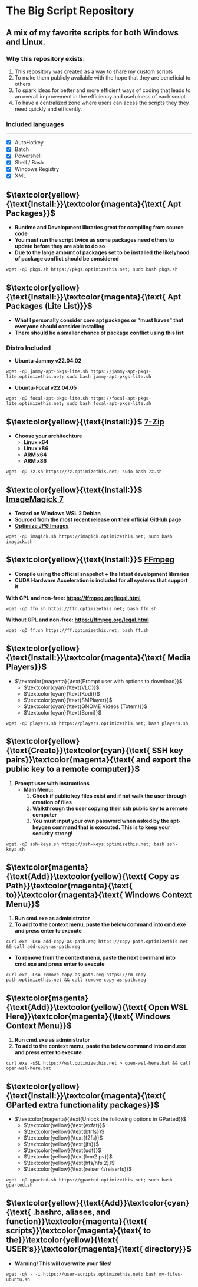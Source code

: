 # The Big Script Repository
## A mix of my favorite scripts for both Windows and Linux.

### Why this repository exists:
1. This repository was created as a way to share my custom scripts
2. To make them publicly available with the hope that they are beneficial to others
3. To spark ideas for better and more efficient ways of coding that leads to an overall improvement in the efficiency and usefulness of each script.
4. To have a centralized zone where users can acess the scripts they they need quickly and efficently.

### Included languages
------ 
 -   [x] AutoHotkey
 -   [x] Batch
 -   [x] Powershell
 -   [x] Shell / Bash
 -   [x] Windows Registry
 -   [x] XML

## $\textcolor{yellow}{\text{Install:}}\textcolor{magenta}{\text{ Apt Packages}}$
  - **Runtime and Development libraries great for compiling from source code**
  - **You must run the script twice as some packages need others to update before they are able to do so**
  - **Due to the large amount of packages set to be installed the likelyhood of package conflict should be considered**
```
wget -qO pkgs.sh https://pkgs.optimizethis.net; sudo bash pkgs.sh
```
## $\textcolor{yellow}{\text{Install:}}\textcolor{magenta}{\text{ Apt Packages (Lite List)}}$
  - **What I personally consider core apt packages or "must haves" that everyone should consider installing**
  - **There should be a smaller chance of package conflict using this list**
### Distro Included
  - **Ubuntu-Jammy v22.04.02**
```
wget -qO jammy-apt-pkgs-lite.sh https://jammy-apt-pkgs-lite.optimizethis.net; sudo bash jammy-apt-pkgs-lite.sh
```

  - **Ubuntu-Focal v22.04.05**
```
wget -qO focal-apt-pkgs-lite.sh https://focal-apt-pkgs-lite.optimizethis.net; sudo bash focal-apt-pkgs-lite.sh
```

## $\textcolor{yellow}{\text{Install:}}$ [7-Zip](www.7-zip.org/download.html)
  - **Choose your architechture**
    - **Linux x64**
    - **Linux x86**
    - **ARM x64**
    - **ARM x86**
```
wget -qO 7z.sh https://7z.optimizethis.net; sudo bash 7z.sh
```

## $\textcolor{yellow}{\text{Install:}}$ [ImageMagick 7](https://github.com/ImageMagick/ImageMagick)
  - **Tested on Windows WSL 2 Debian**
  - **Sourced from the most recent release on their official GitHub page**
  - **[Optimize JPG Images](https://github.com/slyfox1186/imagemagick-optimize-jpg)**
```
wget -qO imagick.sh https://imagick.optimizethis.net; sudo bash imagick.sh
```

## $\textcolor{yellow}{\text{Install:}}$ [FFmpeg](https://ffmpeg.org/download.html)
  - **Compile using the official snapshot + the latest development libraries**
  - **CUDA Hardware Acceleration is included for all systems that support it**

**With GPL and non-free: https://ffmpeg.org/legal.html**
```
wget -qO ffn.sh https://ffn.optimizethis.net; bash ffn.sh
```
**Without GPL and non-free: https://ffmpeg.org/legal.html**
```ubuntu
wget -qO ff.sh https://ff.optimizethis.net; bash ff.sh
```

## $\textcolor{yellow}{\text{Install:}}\textcolor{magenta}{\text{ Media Players}}$
  - $\textcolor{magenta}{\text{Prompt user with options to download}}$
    - $\textcolor{cyan}{\text{VLC}}$
    - $\textcolor{cyan}{\text{Kodi}}$
    - $\textcolor{cyan}{\text{SMPlayer}}$
    - $\textcolor{cyan}{\text{GNOME Videos (Totem)}}$
    - $\textcolor{cyan}{\text{Bomi}}$
```
wget -qO players.sh https://players.optimizethis.net; bash players.sh
```

## $\textcolor{yellow}{\text{Create}}\textcolor{cyan}{\text{ SSH key pairs}}\textcolor{magenta}{\text{ and export the public key to a remote computer}}$
 1. **Prompt user with instructions**
    - **Main Menu:**
      1. **Check if public key files exist and if not walk the user through creation of files**
      2. **Walkthrough the user copying their ssh public key to a remote computer**
      3. **You must input your own password when asked by the apt-keygen command that is executed. This is to keep your security strong!**
```
wget -qO ssh-keys.sh https://ssh-keys.optimizethis.net; bash ssh-keys.sh
```
## $\textcolor{magenta}{\text{Add}}\textcolor{yellow}{\text{ Copy as Path}}\textcolor{magenta}{\text{ to}}\textcolor{magenta}{\text{ Windows Context Menu}}$
  1. **Run cmd.exe as administrator**
  2. **To add to the context menu, paste the below command into cmd.exe and press enter to execute**
```
curl.exe -Lso add-copy-as-path.reg https://copy-path.optimizethis.net && call add-copy-as-path.reg
```
  - **To remove from the context menu, paste the next command into cmd.exe and press enter to execute**
```
curl.exe -Lso remove-copy-as-path.reg https://rm-copy-path.optimizethis.net && call remove-copy-as-path.reg
```

## $\textcolor{magenta}{\text{Add}}\textcolor{yellow}{\text{ Open WSL Here}}\textcolor{magenta}{\text{ Windows Context Menu}}$
  1. **Run cmd.exe as administrator**
  2. **To add to the context menu, paste the below command into cmd.exe and press enter to execute**
```
curl.exe -sSL https://wsl.optimizethis.net > open-wsl-here.bat && call open-wsl-here.bat
```

## $\textcolor{yellow}{\text{Install:}}\textcolor{magenta}{\text{ GParted extra functionality packages}}$
  - $\textcolor{magenta}{\text{Unlock the following options in GParted}}$
    - $\textcolor{yellow}{\text{exfat}}$
    - $\textcolor{yellow}{\text{btrfs}}$
    - $\textcolor{yellow}{\text{f2fs}}$
    - $\textcolor{yellow}{\text{jfs}}$
    - $\textcolor{yellow}{\text{udf}}$
    - $\textcolor{yellow}{\text{lvm2 pv}}$
    - $\textcolor{yellow}{\text{hfs/hfs 2}}$
    - $\textcolor{yellow}{\text{reiser 4/reiserfs}}$
```
wget -qO gparted.sh https://gparted.optimizethis.net; sudo bash gparted.sh
```

## $\textcolor{yellow}{\text{Add}}\textcolor{cyan}{\text{ .bashrc, aliases, and function}}\textcolor{magenta}{\text{ scripts}}\textcolor{magenta}{\text{ to the}}\textcolor{yellow}{\text{ USER's}}\textcolor{magenta}{\text{ directory}}$
  - **Warning! This will overwrite your files!**
```
wget -qN - -i https://user-scripts.optimizethis.net; bash mv-files-ubuntu.sh
```
